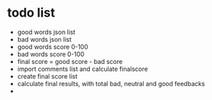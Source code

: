 # todo list

- good words json list
- bad words json list
- good words score 0-100
- bad words score 0-100
- final score = good score - bad score
- import comments list and calculate finalscore
- create final score list
- calculate final results, with total bad, neutral and good feedbacks
- 